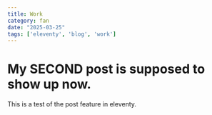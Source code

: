```yaml
---
title: Work
category: fan
date: "2025-03-25"
tags: ['eleventy', 'blog', 'work']
---
```


# My SECOND post is supposed to show up now.

This is a test of the post feature in eleventy.